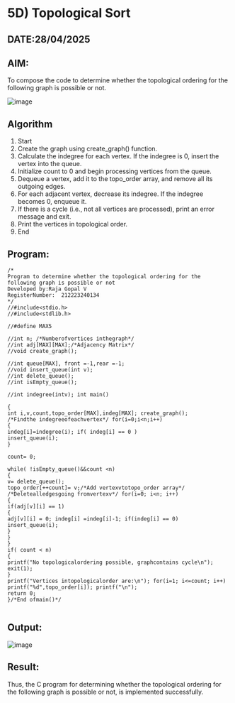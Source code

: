 # 5D) Topological Sort
## DATE:28/04/2025
## AIM:
To compose the code to determine whether the topological ordering for the following graph is possible or not.

![image](https://github.com/user-attachments/assets/c74a7111-9b59-475c-aad4-9baf23d50ec0)


## Algorithm
1.	Start
2.	Create the graph using create_graph() function.
3.	Calculate the indegree for each vertex. If the indegree is 0, insert the vertex into the queue.
4.	Initialize count to 0 and begin processing vertices from the queue.
5.	Dequeue a vertex, add it to the topo_order array, and remove all its outgoing edges.
6.	For each adjacent vertex, decrease its indegree. If the indegree becomes 0, enqueue it.
7.	If there is a cycle (i.e., not all vertices are processed), print an error message and exit.
8.	Print the vertices in topological order.
9.	End

  

## Program:
```
/*
Program to determine whether the topological ordering for the following graph is possible or not
Developed by:Raja Gopal V
RegisterNumber:  212223240134
*/
//#include<stdio.h>
//#include<stdlib.h>

//#define MAX5

//int n; /*Numberofvertices inthegraph*/
//int adj[MAX][MAX];/*Adjacency Matrix*/
//void create_graph();

//int queue[MAX], front =-1,rear =-1;
//void insert_queue(int v);
//int delete_queue();
//int isEmpty_queue();

//int indegree(intv); int main()
 
{
int i,v,count,topo_order[MAX],indeg[MAX]; create_graph();
/*Findthe indegreeofeachvertex*/ for(i=0;i<n;i++)
{
indeg[i]=indegree(i); if( indeg[i] == 0 )
insert_queue(i);
}

count= 0;

while( !isEmpty_queue()&&count <n)
{
v= delete_queue();
topo_order[++count]= v;/*Add vertexvtotopo_order array*/
/*Deletealledgesgoing fromvertexv*/ for(i=0; i<n; i++)
{
if(adj[v][i] == 1)
{
adj[v][i] = 0; indeg[i] =indeg[i]-1; if(indeg[i] == 0)
insert_queue(i);
}
}
}
if( count < n)
{
printf("No topologicalordering possible, graphcontains cycle\n"); exit(1);
}
printf("Vertices intopologicalorder are:\n"); for(i=1; i<=count; i++)
printf("%d",topo_order[i]); printf("\n");
return 0;
}/*End ofmain()*/
 

```

## Output:
![image](https://github.com/user-attachments/assets/9f905398-9831-45f8-9ade-ca923feabc8e)



## Result:
Thus, the C program for determining whether the topological ordering for the following graph is possible or not, is implemented successfully.
